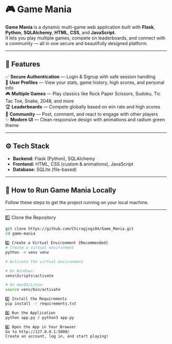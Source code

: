 # 🎮 Game Mania

**Game Mania** is a dynamic multi-game web application built with **Flask**, **Python**, **SQLAlchemy**, **HTML**, **CSS**, and **JavaScript**.  
It lets you play multiple games, compete on leaderboards, and connect with a community — all in one secure and beautifully designed platform.

---

## 📌 Features

✅ **Secure Authentication** — Login & Signup with safe session handling  
👤 **User Profiles** — View your stats, game history, high scores, and personal info  
🎮 **Multiple Games** — Play classics like Rock Paper Scissors, Sudoku, Tic Tac Toe, Snake, 2048, and more  
🏆 **Leaderboards** — Compete globally based on win rate and high scores  
💬 **Community** — Post, comment, and react to engage with other players  
✨ **Modern UI** — Clean responsive design with animations and radium green theme

---

## ⚙️ Tech Stack

- **Backend:** Flask (Python), SQLAlchemy  
- **Frontend:** HTML, CSS (custom & animations), JavaScript  
- **Database:** SQLite (file-based)

---

## 🚀 How to Run Game Mania Locally

Follow these steps to get the project running on your local machine.

---

1️⃣ Clone the Repository
```bash
git clone https://github.com/Chiragjogi04/Game_Mania.git
cd game-mania

2️⃣ Create a Virtual Environment (Recommended)
# Create a virtual environment
python -m venv venv

# Activate the virtual environment

# On Windows:
venv\Scripts\activate

# On macOS/Linux:
source venv/bin/activate

3️⃣ Install the Requirements
pip install -r requirements.txt

4️⃣ Run the Application
python app.py / python3 app.py

6️⃣ Open the App in Your Browser
Go to http://127.0.0.1:5000/
Create an account, log in, and start playing!
